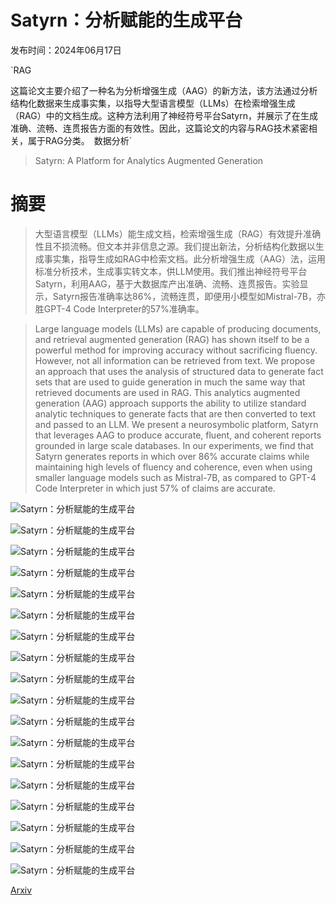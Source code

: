 # Satyrn：分析赋能的生成平台

发布时间：2024年06月17日

`RAG

这篇论文主要介绍了一种名为分析增强生成（AAG）的新方法，该方法通过分析结构化数据来生成事实集，以指导大型语言模型（LLMs）在检索增强生成（RAG）中的文档生成。这种方法利用了神经符号平台Satyrn，并展示了在生成准确、流畅、连贯报告方面的有效性。因此，这篇论文的内容与RAG技术紧密相关，属于RAG分类。` `数据分析`

> Satyrn: A Platform for Analytics Augmented Generation

# 摘要

> 大型语言模型（LLMs）能生成文档，检索增强生成（RAG）有效提升准确性且不损流畅。但文本并非信息之源。我们提出新法，分析结构化数据以生成事实集，指导生成如RAG中检索文档。此分析增强生成（AAG）法，运用标准分析技术，生成事实转文本，供LLM使用。我们推出神经符号平台Satyrn，利用AAG，基于大数据库产出准确、流畅、连贯报告。实验显示，Satyrn报告准确率达86%，流畅连贯，即便用小模型如Mistral-7B，亦胜GPT-4 Code Interpreter的57%准确率。

> Large language models (LLMs) are capable of producing documents, and retrieval augmented generation (RAG) has shown itself to be a powerful method for improving accuracy without sacrificing fluency. However, not all information can be retrieved from text. We propose an approach that uses the analysis of structured data to generate fact sets that are used to guide generation in much the same way that retrieved documents are used in RAG. This analytics augmented generation (AAG) approach supports the ability to utilize standard analytic techniques to generate facts that are then converted to text and passed to an LLM. We present a neurosymbolic platform, Satyrn that leverages AAG to produce accurate, fluent, and coherent reports grounded in large scale databases. In our experiments, we find that Satyrn generates reports in which over 86% accurate claims while maintaining high levels of fluency and coherence, even when using smaller language models such as Mistral-7B, as compared to GPT-4 Code Interpreter in which just 57% of claims are accurate.

![Satyrn：分析赋能的生成平台](../../../paper_images/2406.12069/x1.png)

![Satyrn：分析赋能的生成平台](../../../paper_images/2406.12069/x2.png)

![Satyrn：分析赋能的生成平台](../../../paper_images/2406.12069/x3.png)

![Satyrn：分析赋能的生成平台](../../../paper_images/2406.12069/x4.png)

![Satyrn：分析赋能的生成平台](../../../paper_images/2406.12069/x5.png)

![Satyrn：分析赋能的生成平台](../../../paper_images/2406.12069/x6.png)

![Satyrn：分析赋能的生成平台](../../../paper_images/2406.12069/x7.png)

![Satyrn：分析赋能的生成平台](../../../paper_images/2406.12069/x8.png)

![Satyrn：分析赋能的生成平台](../../../paper_images/2406.12069/x9.png)

![Satyrn：分析赋能的生成平台](../../../paper_images/2406.12069/x10.png)

![Satyrn：分析赋能的生成平台](../../../paper_images/2406.12069/x11.png)

![Satyrn：分析赋能的生成平台](../../../paper_images/2406.12069/x12.png)

![Satyrn：分析赋能的生成平台](../../../paper_images/2406.12069/x13.png)

![Satyrn：分析赋能的生成平台](../../../paper_images/2406.12069/x14.png)

![Satyrn：分析赋能的生成平台](../../../paper_images/2406.12069/x15.png)

![Satyrn：分析赋能的生成平台](../../../paper_images/2406.12069/x16.png)

![Satyrn：分析赋能的生成平台](../../../paper_images/2406.12069/x17.png)

![Satyrn：分析赋能的生成平台](../../../paper_images/2406.12069/x18.png)

[Arxiv](https://arxiv.org/abs/2406.12069)